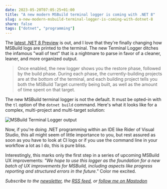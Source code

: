 ```yaml
---
date: 2023-05-20T07:05:25+01:00
title: "A new modern MSBuild terminal logger is coming with .NET 8"
slug: a-new-modern-msbuild-terminal-logger-is-coming-with-dotnet-8
share: false
tags: ["dotnet", "programming"]
---
```

The [latest .NET 8 Preview][1] is out, and I love that they're finally changing how MSBuild logs are printed to the terminal.
The new Terminal Logger ditches the infamous "wall of text" that is a nightmare to parse in favor of a cleaner, leaner,
and more organized output.

> Once enabled, the new logger shows you the restore phase, followed by the build phase. During each phase, the
> currently-building projects are at the bottom of the terminal, and each building project tells you both the MSBuild
> Target currently being built, as well as the amount of time spent on that target.

The new MSBuild terminal logger is not the default. It must be opted-in with the `tl` option of the `dotnet build`
command. Here's what it looks like for a complex, multi-project and multi-target solution:

![MSBuild Terminal Logger output](/images/modernbuildoutput.gif)

Now, if you're doing .NET programming within an IDE like Rider of Visual Studio, this all might seem of little
importance to you, but rest assured as soon as you have to look at CI logs or if you use the command line in your
workflow a lot as I do, this is pure bliss. 

Interestingly, this marks only the first step in a series of upcoming MSBuild UX improvements: *"We hope to use this
logger as the foundation for a new batch of UX improvements for MSBuild, including aspects like progress reporting and
structured errors in the future."* Color me excited.

*Subscribe to the [newsletter][nl], the [RSS feed][rss], or [follow me on Mastodon][m]*

[1]: https://devblogs.microsoft.com/dotnet/announcing-dotnet-8-preview-4/

 [rss]: https://nicolaiarocci.com/index.xml
 [m]: https://fosstodon.org/@nicola
 [nl]: https://nicolaiarocci.substack.com
